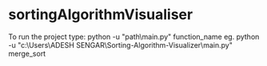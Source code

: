 # sortingAlgorithmVisualiser

To run the project type: python -u "path\main.py" function_name
eg.  python -u "c:\Users\ADESH SENGAR\Sorting-Algorithm-Visualizer\main.py" merge_sort
